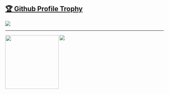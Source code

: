 <a href="https://github.com/ryo-ma/github-profile-trophy"><h2>🏆 Github Profile Trophy</h2></a>
<a href="https://github.com/ryo-ma/github-profile-trophy">
  <img src="https://github-profile-trophy.vercel.app/?username=yuri-val&column=7"/>
</a>

---

<div>
  <img height="170" align="left" src="https://github-readme-stats.vercel.app/api?username=yuri-val&count_private=true&include_all_commits=true" />
  <img src="https://github-readme-stats.vercel.app/api/top-langs/?username=yuri-val&layout=compact" />
</div>
